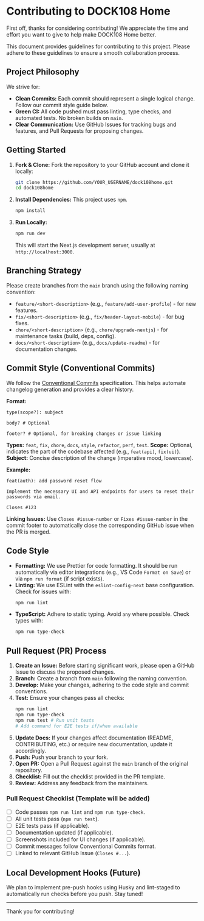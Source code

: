 # Contributing to DOCK108 Home

First off, thanks for considering contributing! We appreciate the time and effort you want to give to help make DOCK108 Home better.

This document provides guidelines for contributing to this project. Please adhere to these guidelines to ensure a smooth collaboration process.

## Project Philosophy

We strive for:

*   **Clean Commits:** Each commit should represent a single logical change. Follow our commit style guide below.
*   **Green CI:** All code pushed must pass linting, type checks, and automated tests. No broken builds on `main`.
*   **Clear Communication:** Use GitHub Issues for tracking bugs and features, and Pull Requests for proposing changes.

## Getting Started

1.  **Fork & Clone:** Fork the repository to your GitHub account and clone it locally:
    ```bash
    git clone https://github.com/YOUR_USERNAME/dock108home.git
    cd dock108home
    ```
2.  **Install Dependencies:** This project uses `npm`.
    ```bash
    npm install
    ```
3.  **Run Locally:**
    ```bash
    npm run dev
    ```
    This will start the Next.js development server, usually at `http://localhost:3000`.

## Branching Strategy

Please create branches from the `main` branch using the following naming convention:

*   `feature/<short-description>` (e.g., `feature/add-user-profile`) - for new features.
*   `fix/<short-description>` (e.g., `fix/header-layout-mobile`) - for bug fixes.
*   `chore/<short-description>` (e.g., `chore/upgrade-nextjs`) - for maintenance tasks (build, deps, config).
*   `docs/<short-description>` (e.g., `docs/update-readme`) - for documentation changes.

## Commit Style (Conventional Commits)

We follow the [Conventional Commits](https://www.conventionalcommits.org/en/v1.0.0/) specification. This helps automate changelog generation and provides a clear history.

**Format:**

```
type(scope?): subject

body? # Optional

footer? # Optional, for breaking changes or issue linking
```

**Types:** `feat`, `fix`, `chore`, `docs`, `style`, `refactor`, `perf`, `test`.
**Scope:** Optional, indicates the part of the codebase affected (e.g., `feat(api)`, `fix(ui)`).
**Subject:** Concise description of the change (imperative mood, lowercase).

**Example:**

```
feat(auth): add password reset flow

Implement the necessary UI and API endpoints for users to reset their passwords via email.

Closes #123
```

**Linking Issues:** Use `Closes #issue-number` or `Fixes #issue-number` in the commit footer to automatically close the corresponding GitHub issue when the PR is merged.

## Code Style

*   **Formatting:** We use Prettier for code formatting. It should be run automatically via editor integrations (e.g., VS Code `Format on Save`) or via `npm run format` (if script exists).
*   **Linting:** We use ESLint with the `eslint-config-next` base configuration. Check for issues with:
    ```bash
    npm run lint
    ```
*   **TypeScript:** Adhere to static typing. Avoid `any` where possible. Check types with:
    ```bash
    npm run type-check
    ```

## Pull Request (PR) Process

1.  **Create an Issue:** Before starting significant work, please open a GitHub Issue to discuss the proposed changes.
2.  **Branch:** Create a branch from `main` following the naming convention.
3.  **Develop:** Make your changes, adhering to the code style and commit conventions.
4.  **Test:** Ensure your changes pass all checks:
    ```bash
    npm run lint
    npm run type-check
    npm run test # Run unit tests
    # Add command for E2E tests if/when available
    ```
5.  **Update Docs:** If your changes affect documentation (README, CONTRIBUTING, etc.) or require new documentation, update it accordingly.
6.  **Push:** Push your branch to your fork.
7.  **Open PR:** Open a Pull Request against the `main` branch of the original repository.
8.  **Checklist:** Fill out the checklist provided in the PR template.
9.  **Review:** Address any feedback from the maintainers.

### Pull Request Checklist (Template will be added)

*   [ ] Code passes `npm run lint` and `npm run type-check`.
*   [ ] All unit tests pass (`npm run test`).
*   [ ] E2E tests pass (if applicable).
*   [ ] Documentation updated (if applicable).
*   [ ] Screenshots included for UI changes (if applicable).
*   [ ] Commit messages follow Conventional Commits format.
*   [ ] Linked to relevant GitHub Issue (`Closes #...`).

## Local Development Hooks (Future)

We plan to implement pre-push hooks using Husky and lint-staged to automatically run checks before you push. Stay tuned!

---

Thank you for contributing! 